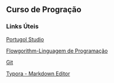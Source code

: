 ## Curso de Progração
### Links Úteis
[Portugol Studio](http://lite.acad.univali.br/portugol/)

[Flowgorithm-Linguagem  de Programação](http://www.flowgorithm.org/)

[Git](https://git-scm.com/)

[Typora - Markdown Editor](https://typora.io/)

